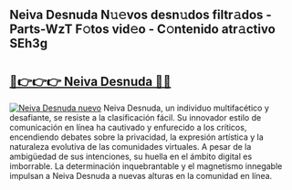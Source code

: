 ## Neiva Desnuda N𝚞𝚎vos desn𝚞dos filtr𝚊dos - Parts-WzT F𝚘tos vid𝚎o - C𝚘ntenido atr𝚊ctivo SEh3g

# <h2><a href="http://mb8e6d.tromn.icu/?c=Neiva+Desnuda">🔗👉👉👉 Neiva Desnuda 🔗🔗</a></h2>

[![Neiva Desnuda nuevo](https://i.imgur.com/pEAQMta.gif)](http://mb8e6d.tromn.icu/?c=Neiva+Desnuda)
Neiva Desnuda, un individuo multifacético y desafiante, se resiste a la clasificación fácil. Su innovador estilo de comunicación en línea ha cautivado y enfurecido a los críticos, encendiendo debates sobre la privacidad, la expresión artística y la naturaleza evolutiva de las comunidades virtuales. A pesar de la ambigüedad de sus intenciones, su huella en el ámbito digital es imborrable. La determinación inquebrantable y el magnetismo innegable impulsan a Neiva Desnuda a nuevas alturas en la comunidad en línea.
